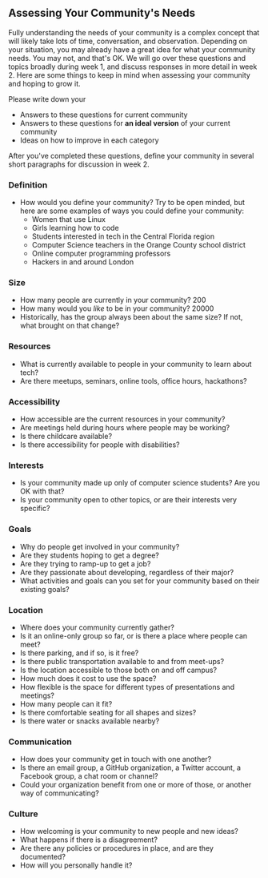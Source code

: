 ## Assessing Your Community's Needs

Fully understanding the needs of your community is a complex concept that will likely take lots of time, conversation, and observation.  Depending on your situation, you may already have a great idea for what your community needs. You may not, and that's OK. We will go over these questions and topics broadly during week 1, and discuss responses in more detail in week 2. Here are some things to keep in mind when assessing your community and hoping to grow it.

Please write down your
- Answers to these questions for current community
- Answers to these questions for **an ideal version** of your current community
- Ideas on how to improve in each category

After you've completed these questions, define your community in several short paragraphs for discussion in week 2.

### Definition
- How would you define your community? Try to be open minded, but here are some examples of ways you could define your community:
  - Women that use Linux
  - Girls learning how to code
  - Students interested in tech in the Central Florida region
  - Computer Science teachers in the Orange County school district
  - Online computer programming professors
  - Hackers in and around London

### Size
- How many people are currently in your community? 200
- How many would you _like_ to be in your community? 20000
- Historically, has the group always been about the same size? If not, what brought on that change?

### Resources
- What is currently available to people in your community to learn about tech?
- Are there meetups, seminars, online tools, office hours, hackathons?

### Accessibility
- How accessible are the current resources in your community?
- Are meetings held during hours where people may be working?
- Is there childcare available?
- Is there accessibility for people with disabilities?

### Interests
- Is your community made up only of computer science students? Are you OK with that?
- Is your community open to other topics, or are their interests very specific?

### Goals
- Why do people get involved in your community?
- Are they students hoping to get a degree?
- Are they trying to ramp-up to get a job?
- Are they passionate about developing, regardless of their major?
- What activities and goals can you set for your community based on their existing goals?

### Location
- Where does your community currently gather?
- Is it an online-only group so far, or is there a place where people can meet?
- Is there parking, and if so, is it free?
- Is there public transportation available to and from meet-ups?
- Is the location accessible to those both on and off campus?
- How much does it cost to use the space?
- How flexible is the space for different types of presentations and meetings?
- How many people can it fit?
- Is there comfortable seating for all shapes and sizes?
- Is there water or snacks available nearby?

### Communication
- How does your community get in touch with one another?
- Is there an email group, a GitHub organization, a Twitter account, a Facebook group, a chat room or channel?
- Could your organization benefit from one or more of those, or another way of communicating?

### Culture
- How welcoming is your community to new people and new ideas?
- What happens if there is a disagreement?
- Are there any policies or procedures in place, and are they documented?
- How will you personally handle it?
